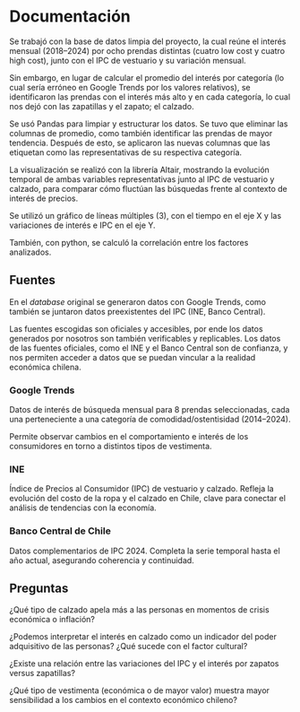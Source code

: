 # Documentación

 Se trabajó con la base de datos limpia del proyecto, la cual reúne el interés mensual (2018–2024) por ocho prendas distintas (cuatro low cost y cuatro high cost), junto con el IPC de vestuario y su variación mensual.

 Sin embargo, en lugar de calcular el promedio del interés por categoría (lo cual sería erróneo en Google Trends por los valores relativos), se identificaron las prendas con el interés más alto y en cada categoría, lo cual nos dejó con las zapatillas y el zapato; el calzado.

 Se usó Pandas para limpiar y estructurar los datos. Se tuvo que eliminar las columnas de promedio, como también identificar las prendas de mayor tendencia. Después de esto, se aplicaron las nuevas columnas que las etiquetan como las representativas de su respectiva categoría. 


 La visualización se realizó con la librería Altair, mostrando la evolución temporal de ambas variables representativas junto al IPC de vestuario y calzado, para comparar cómo fluctúan las búsquedas frente al contexto de interés de precios. 

 Se utilizó un gráfico de líneas múltiples (3), con el tiempo en el eje X y las variaciones de interés e IPC en el eje Y.

También, con python, se calculó la correlación entre los factores analizados.

## Fuentes
En el _database_ original se generaron datos con Google Trends, como también se juntaron datos preexistentes del IPC (INE, Banco Central).

Las fuentes escogidas son oficiales y accesibles, por ende los datos generados por nosotros son también verificables y replicables. Los datos de las fuentes oficiales, como el INE y el Banco Central son de confianza, y nos permiten acceder a datos que se puedan vincular a la realidad económica chilena.

### Google Trends
Datos de interés de búsqueda mensual para 8 prendas seleccionadas, cada una perteneciente a una categoría de comodidad/ostentisidad (2014–2024).

Permite observar cambios en el comportamiento e interés de los consumidores en torno a distintos tipos de vestimenta.

### INE
Índice de Precios al Consumidor (IPC) de vestuario y calzado.
Refleja la evolución del costo de la ropa y el calzado en Chile, clave para conectar el análisis de tendencias con la economía.

### Banco Central de Chile
Datos complementarios de IPC 2024.
Completa la serie temporal hasta el año actual, asegurando coherencia y continuidad.


## Preguntas

¿Qué tipo de calzado apela más a las personas en momentos de crisis económica o inflación?

¿Podemos interpretar el interés en calzado como un indicador del poder adquisitivo de las personas? ¿Qué sucede con el factor cultural?

¿Existe una relación entre las variaciones del IPC y el interés por zapatos versus zapatillas?

¿Qué tipo de vestimenta (económica o de mayor valor) muestra mayor sensibilidad a los cambios en el contexto económico chileno?

